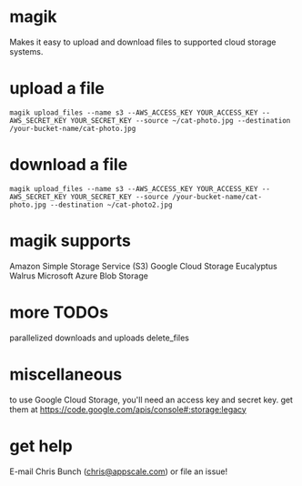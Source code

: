 magik
==============

Makes it easy to upload and download files to supported cloud storage systems.

upload a file
==============
```
magik upload_files --name s3 --AWS_ACCESS_KEY YOUR_ACCESS_KEY --AWS_SECRET_KEY YOUR_SECRET_KEY --source ~/cat-photo.jpg --destination /your-bucket-name/cat-photo.jpg
```

download a file
==============
```
magik upload_files --name s3 --AWS_ACCESS_KEY YOUR_ACCESS_KEY --AWS_SECRET_KEY YOUR_SECRET_KEY --source /your-bucket-name/cat-photo.jpg --destination ~/cat-photo2.jpg
```

magik supports
==============
Amazon Simple Storage Service (S3)
Google Cloud Storage
Eucalyptus Walrus
Microsoft Azure Blob Storage

more TODOs
==============
parallelized downloads and uploads
delete_files

miscellaneous
==============
to use Google Cloud Storage, you'll need an access key and secret key. get them at https://code.google.com/apis/console#:storage:legacy

get help
==============
E-mail Chris Bunch (chris@appscale.com) or file an issue!
